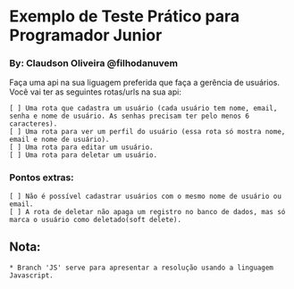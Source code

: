# Exemplo de Teste Prático para Programador Junior

### By: Claudson Oliveira @filhodanuvem


Faça uma api na sua liguagem preferida que faça a gerência de usuários. Você vai ter as seguintes rotas/urls na sua api:

    [ ] Uma rota que cadastra um usuário (cada usuário tem nome, email, senha e nome de usuário. As senhas precisam ter pelo menos 6 caracteres).
    [ ] Uma rota para ver um perfil do usuário (essa rota só mostra nome, email e nome de usuário).
    [ ] Uma rota para editar um usuário.
    [ ] Uma rota para deletar um usuário.

### Pontos extras:
    [ ] Não é possível cadastrar usuários com o mesmo nome de usuário ou email.
    [ ] A rota de deletar não apaga um registro no banco de dados, mas só marca o usuário como deletado(soft delete).


## Nota:
    * Branch 'JS' serve para apresentar a resolução usando a linguagem Javascript.